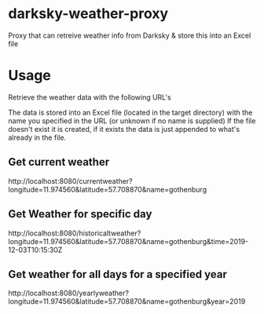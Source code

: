 # darksky-weather-proxy
Proxy that can retreive weather info from Darksky &amp; store this into an Excel file

# Usage
Retrieve the weather data with the following URL's

The data is stored into an Excel file (located in the target directory) with the name you specified in the URL (or unknown if no name is supplied)
If the file doesn't exist it is created, if it exists the data is just appended to what's already in the file.

## Get current weather
http://localhost:8080/currentweather?longitude=11.974560&latitude=57.708870&name=gothenburg

## Get Weather for specific day
http://localhost:8080/historicaltweather?longitude=11.974560&latitude=57.708870&name=gothenburg&time=2019-12-03T10:15:30Z

## Get weather for all days for a specified year
http://localhost:8080/yearlyweather?longitude=11.974560&latitude=57.708870&name=gothenburg&year=2019
